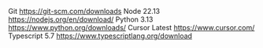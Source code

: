Git https://git-scm.com/downloads
Node 22.13 https://nodejs.org/en/download/
Python 3.13 https://www.python.org/downloads/
Cursor Latest https://www.cursor.com/
Typescript 5.7 https://www.typescriptlang.org/download
